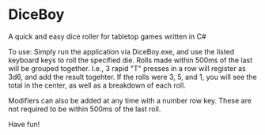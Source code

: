 # DiceBoy
A quick and easy dice roller for tabletop games written in C#


To use: 
Simply run the application via DiceBoy.exe, and use the listed keyboard keys to roll the specified die. Rolls made within 500ms of the last will be grouped together. I.e., 3 rapid "T" presses in a row will register as 3d6, and add the result togehter. If the rolls were 3, 5, and 1, you will see the total in the center, as well as a breakdown of each roll. 

Modifiers can also be added at any time with a number row key. These are not required to be within 500ms of the last roll. 

Have fun!
